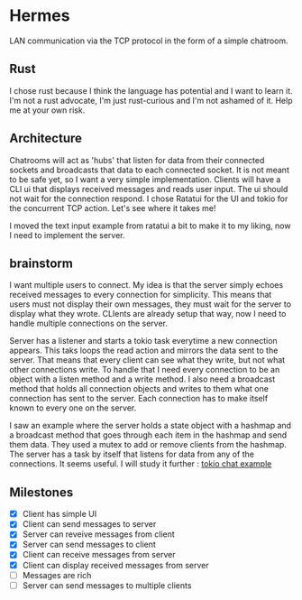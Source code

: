 # Hermes
LAN communication via the TCP protocol in the form of a simple chatroom.

## Rust
I chose rust because I think the language has potential and I want to learn it. I'm not a rust advocate, I'm just rust-curious and I'm not ashamed of it. Help me at your own risk.

## Architecture
Chatrooms will act as 'hubs' that listen for data from their connected sockets and broadcasts that data to each connected socket. It is not meant to be safe yet, so I want a very simple implementation. Clients will have a CLI ui that displays received messages and reads user input. The ui should not wait for the connection respond. I chose Ratatui for the UI and tokio for the concurrent TCP action. Let's see where it takes me!

I moved the text input example from ratatui a bit to make it to my liking, now I need to implement the server.

## brainstorm
I want multiple users to connect. My idea is that the server simply echoes received messages to every connection for simplicity. This means that users must not display their own messages, they must wait for the server to display what they wrote. CLIents are already setup that way, now I need to handle multiple connections on the server.

Server has a listener and starts a tokio task everytime a new connection appears. This taks loops the read action and mirrors the data sent to the server. That means that every client can see what they write, but not what other connections write. To handle that I need every connection to be an object with a listen method and a write method. I also need a broadcast method that holds all connection objects and writes to them what one connection has sent to the server. Each connection has to make itself known to every one on the server. 

I saw an example where the server holds a state object with a hashmap and a broadcast method that goes through each item in the hashmap and send them data. They used a mutex to add or remove clients from the hashmap. The server has a task by itself that listens for data from any of the connections. It seems useful. I will study it further : [tokio chat example](https://github.com/tokio-rs/tokio/blob/master/examples/chat.rs)

## Milestones
- [X] Client has simple UI
- [X] Client can send messages to server
- [X] Server can reveive messages from client
- [X] Server can send messages to client
- [X] Client can receive messages from server
- [X] Client can display received messages from server
- [ ] Messages are rich
- [ ] Server can send messages to multiple clients
